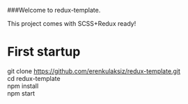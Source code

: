 ###Welcome to redux-template.<br/>

This project comes with SCSS+Redux ready!<br/>

# First startup
git clone https://github.com/erenkulaksiz/redux-template.git<br/>
cd redux-template<br/>
npm install<br/>
npm start<br/>

